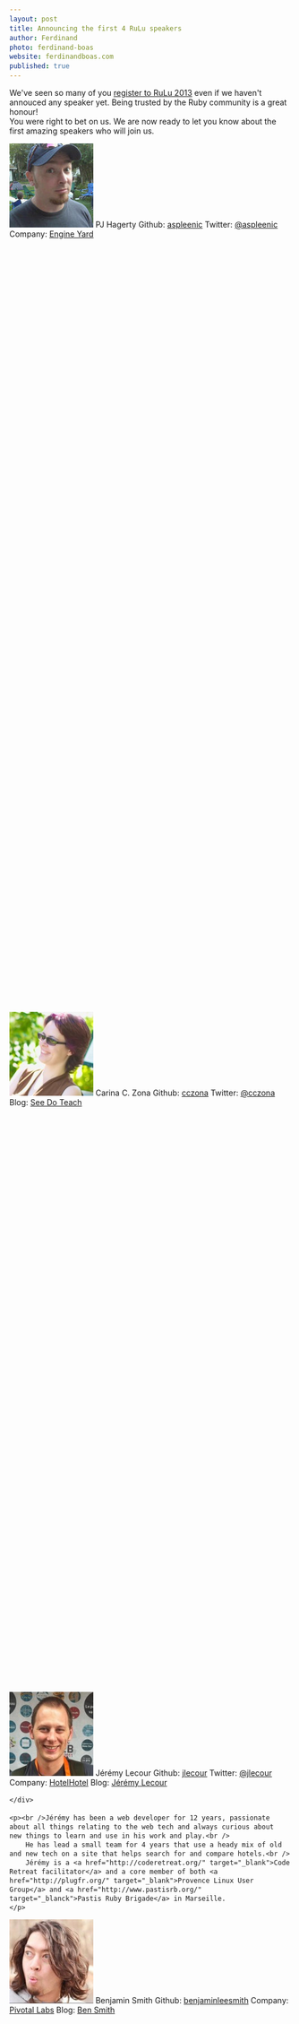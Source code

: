 ```yaml
---
layout: post
title: Announcing the first 4 RuLu speakers
author: Ferdinand
photo: ferdinand-boas
website: ferdinandboas.com
published: true
---
```

<p>We've seen so many of you <a href="http://tito.io/rulu/rulu-2013">register to RuLu 2013</a> even if we haven't annouced any speaker yet. Being trusted by the Ruby community is a great honour!<br />
You were right to bet on us. We are now ready to let you know about the first amazing speakers who will join us.</p>


<div class="row-fluid">
	<div class="speaker" style="float: left;">
	  <img src="/assets/img/speakers/pj.jpeg" alt="PJ Hagerty">
	  <span class="speaker-info author">PJ Hagerty</span>
	  <span class="divider"></span>
	  <span class="speaker-info github">Github: <a href="http://github.com/aspleenic" target="_blank">aspleenic</a></span>
	  <span class="speaker-info twitter">Twitter: <a href="http://twitter.com/aspleenic" target="_blank">@aspleenic</a></span>
	  <span class="speaker-info company">Company: <a href="http://www.engineyard.com/" target="_blank">Engine Yard</a></span>
	</div>

	<p><br />He has been a Ruby on Rails developer for the last 4 years. He currently works at Engine Yard as the US-East Team Lead and Community Lead for their world-class Application Support team.<br />
	He also organizes the <a href="http://www.meetup.com/Western-New-York-Ruby/" target="_blank">Western New York Ruby Brigade</a>.<br />
	While traveling to conferences and Ruby meetups around the US and Canada, he likes to spread the word on the importance of community and coding, stressing the importance of outreach and focusing on the human side of being a coder.</p>
</div>

<div class="row-fluid">
	<div class="speaker" style="float: left;">
	  <img src="/assets/img/speakers/carina.jpeg" alt="Carina C. Zona">
	  <span class="speaker-info author">Carina C. Zona</span>
	  <span class="divider"></span>
	  <span class="speaker-info github">Github: <a href="http://github.com/cczona" target="_blank">cczona</a></span>
	  <span class="speaker-info twitter">Twitter: <a href="http://twitter.com/cczona" target="_blank">@cczona</a></span>
	  <span class="speaker-info blog">Blog: <a href="http://cczona.com/" target="_blank">See Do Teach</a></span>
	</div>

	<p><br />She is a web developer and consultant.<br />
		She has taught for <a href="http://www.girldevelopit.com/" target="_blank">Girl Develop It</a>, <a href="http://www.blackgirlscode.com/" target="_blank">Black Girls Code</a>, <a href="http://railsbridge.org/" target="_blank">RailsBridge</a>, <a href="http://www.pyladies.com/" target="_blank">PyLadies</a>, and <a href="http://railsgirls.com/" target="_blank">RailsGirls</a>.<br />
		She served on <a href="http://railsbridge.org/" target="_blank">RailsBridge</a> core team and Women Who Code core team.<br />
		She is also a certified sex educator.<br />
		In her spare time, she engineers baked goods.
	</p>
</div>


<div class="row-fluid">
	<div class="speaker" style="float: left;">
	  <img src="/assets/img/speakers/jeremy.jpeg" alt="Jérémy Lecour">
	  <span class="speaker-info author">Jérémy Lecour</span>
	  <span class="divider"></span>
	  <span class="speaker-info github">Github: <a href="http://github.com/jlecour" target="_blank">jlecour</a></span>
	  <span class="speaker-info twitter">Twitter: <a href="http://twitter.com/jlecour" target="_blank">@jlecour</a></span>
	  <span class="speaker-info company">Company: <a href="http://hotelhotel.com/" target="_blank">HotelHotel</a></span>
	  <span class="speaker-info blog">Blog: <a href="http://jeremy.wordpress.com/" target="_blank">Jérémy Lecour</a></span>

	</div>

	<p><br />Jérémy has been a web developer for 12 years, passionate about all things relating to the web tech and always curious about 	new things to learn and use in his work and play.<br />
		He has lead a small team for 4 years that use a heady mix of old and new tech on a site that helps search for and compare hotels.<br />
		Jérémy is a <a href="http://coderetreat.org/" target="_blank">Code Retreat facilitator</a> and a core member of both <a href="http://plugfr.org/" target="_blank">Provence Linux User Group</a> and <a href="http://www.pastisrb.org/" target="_blanck">Pastis Ruby Brigade</a> in Marseille.
	</p>
</div>

<div class="row-fluid">
	<div class="speaker" style="float: left;">
	  <img src="/assets/img/speakers/benjamin.jpeg" alt="">
	  <span class="speaker-info author">Benjamin Smith</span>
	  <span class="divider"></span>
	  <span class="speaker-info github">Github: <a href="http://github.com/benjaminleesmith" target="_blank">benjaminleesmith</a></span>
	  <span class="speaker-info company">Company: <a href="http://pivotallabs.com/" target="_blank">Pivotal Labs</a></span>
	  <span class="speaker-info blog">Blog: <a href="http://lagndary.appspot.com/pivotallabs.com/author/bsmith" target="_blank">Ben Smith</a></span>
	</div>

	<p><br />Benjamin is a developer at Pivotal Labs.<br />
		He has a strong passion for TDD, pairing, Agile and using technologies that get out of the programmer’s way (or the programmer out of the way).<br />
		When not writing code, he follows his other passions into the outdoors to rock climb, back country snowboard, kayak and surf.
	</p>
</div>

<div class="row-fluid">
	We will give you more details about each of their talk in the upcoming days.
	Bur first we have to unveil some of the other speakers' names, so <a href="http://twitter.com/rulu">stay tuned</a> for the incoming announcements!
</div>